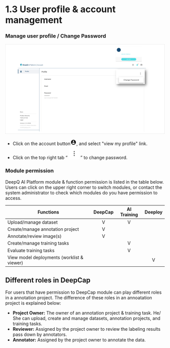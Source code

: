 # 1.3 User profile & account management

### **Manage user profile / Change Password**

![](../.gitbook/assets/con-1-3.png)

* Click on the account button![](../.gitbook/assets/con-icon-1.png), and select "view my profile" link.
* Click on the top right tab “ ![](../.gitbook/assets/con-icon-22.png) ” to change password.

### Module permission

DeepQ AI Platform module & function permission is listed in the table below. Users can click on the upper right corner to switch modules, or contact the system administrator to check which modules do you have permission to access.

| Functions                                  | DeepCap | AI Training | Deeploy |
| ------------------------------------------ | :-----: | :---------: | :-----: |
| Upload/manage dataset                      |    V    |      V      |         |
| Create/manage annotation project           |    V    |             |         |
| Annotate/review image(s)                   |    V    |             |         |
| Create/manage training tasks               |         |      V      |         |
| Evaluate training tasks                    |         |      V      |         |
| View model deployments (worklist & viewer) |         |             |    V    |

## Different roles in DeepCap

For users that have permission to DeepCap module can play different roles in a annotation project. The difference of these roles in an annoatation project is explained below:

* **Project Owner:** The owner of an annotation project & training task. He/ She can upload, create and manage datasets, annotation projects, and training tasks.
* **Reviewer:** Assigned by the project owner to review the labeling results pass down by annotators.
* **Annotator:** Assigned by the project owner to annotate the data.
